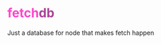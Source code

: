 <style>
h1 {
  color: #FF44CC;
}
h1 span {
  color: #AA4499;
}
</style>


<h1>fetch<span>db</span></h1>
Just a database for node that makes fetch happen
